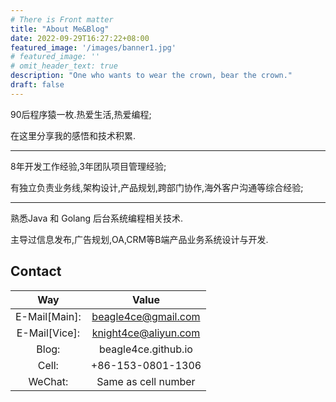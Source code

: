 ```yaml
---
# There is Front matter
title: "About Me&Blog"
date: 2022-09-29T16:27:22+08:00
featured_image: '/images/banner1.jpg'
# featured_image: ''
# omit_header_text: true
description: "One who wants to wear the crown, bear the crown."
draft: false
---
```



90后程序猿一枚.热爱生活,热爱编程;

在这里分享我的感悟和技术积累.

---

8年开发工作经验,3年团队项目管理经验;

有独立负责业务线,架构设计,产品规划,跨部门协作,海外客户沟通等综合经验;

---

熟悉Java 和 Golang 后台系统编程相关技术.

主导过信息发布,广告规划,OA,CRM等B端产品业务系统设计与开发.

## Contact

| Way | Value |
| :---: | :---: |
| E-Mail[Main]: | beagle4ce@gmail.com |
| E-Mail[Vice]: | knight4ce@aliyun.com |
| Blog: | beagle4ce.github.io |
| Cell: | +86-153-0801-1306 |
| WeChat: | Same as cell number |
